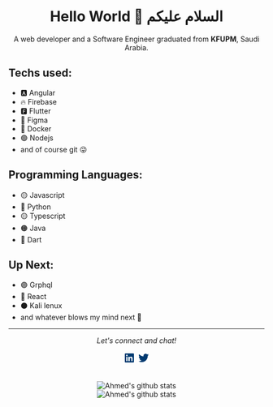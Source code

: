 <div align="center">

# Hello World  👋  السلام عليكم
 A web developer and a Software Engineer graduated from **KFUPM**, Saudi Arabia.

</div>

## Techs used:
- 🅰 Angular 
- 🔥 Firebase 
- 🅵 Flutter 
- 🎨 Figma 
- 🐳 Docker 
- 🟢 Nodejs 
- and of course git 😜

## Programming Languages: 
- 🟡 Javascript 
- 🔵 Python 
- 🟡 Typescript
- 🟠 Java 
- 🔵 Dart

## Up Next:
- 🟣 Grphql
- 🔵 React 
- ⚫️ Kali lenux 
- and whatever blows my mind next 🤯

<hr>
<p align="center">
  <i>Let's connect and chat!</i>

  <p align="center">
    <a href="https://www.linkedin.com/in/theahmedsaeed/" alt="Linkedin"><img src="https://raw.githubusercontent.com/alioh/alioh/master/linkedin-box-fill.png"></a>
    <a href="https://twitter.com/Ahmed_Saeed_8" alt="Twitter"><img src="https://raw.githubusercontent.com/alioh/alioh/master/twitter-fill.png"></a>
  </p>

  <p align="center">  
    <br>
    <img alt="Ahmed's github stats" src="https://github-readme-stats.alioh.vercel.app/api?username=theahmedsaeed&show_icons=true&hide_border=true" />
    <br>
    <img alt="Ahmed's github stats" src="https://github-readme-stats.vercel.app/api/top-langs/?username=theahmedsaeed" />
  </p>
  
  


</p>

